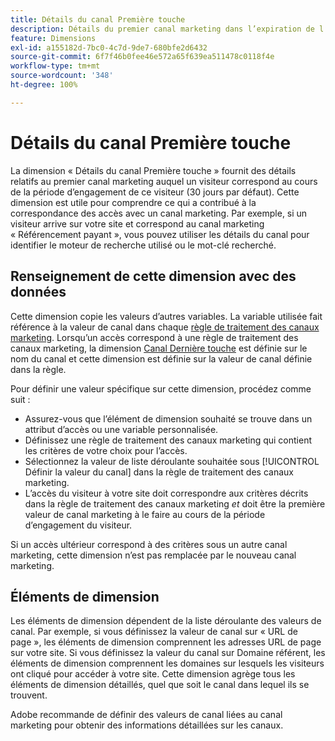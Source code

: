 ```yaml
---
title: Détails du canal Première touche
description: Détails du premier canal marketing dans l’expiration de l’engagement du visiteur.
feature: Dimensions
exl-id: a155182d-7bc0-4c7d-9de7-680bfe2d6432
source-git-commit: 6f7f46b0fee46e572a65f639ea511478c0118f4e
workflow-type: tm+mt
source-wordcount: '348'
ht-degree: 100%

---
```


# Détails du canal Première touche

La dimension « Détails du canal Première touche » fournit des détails relatifs au premier canal marketing auquel un visiteur correspond au cours de la période d’engagement de ce visiteur (30 jours par défaut). Cette dimension est utile pour comprendre ce qui a contribué à la correspondance des accès avec un canal marketing. Par exemple, si un visiteur arrive sur votre site et correspond au canal marketing « Référencement payant », vous pouvez utiliser les détails du canal pour identifier le moteur de recherche utilisé ou le mot-clé recherché.

## Renseignement de cette dimension avec des données

Cette dimension copie les valeurs d’autres variables. La variable utilisée fait référence à la valeur de canal dans chaque [règle de traitement des canaux marketing](/help/admin/admin/c-manage-report-suites/c-edit-report-suites/marketing-channels-admin.md). Lorsqu’un accès correspond à une règle de traitement des canaux marketing, la dimension [Canal Dernière touche](last-touch-channel.md) est définie sur le nom du canal et cette dimension est définie sur la valeur de canal définie dans la règle.

Pour définir une valeur spécifique sur cette dimension, procédez comme suit :

* Assurez-vous que l’élément de dimension souhaité se trouve dans un attribut d’accès ou une variable personnalisée.
* Définissez une règle de traitement des canaux marketing qui contient les critères de votre choix pour l’accès.
* Sélectionnez la valeur de liste déroulante souhaitée sous [!UICONTROL Définir la valeur du canal] dans la règle de traitement des canaux marketing.
* L’accès du visiteur à votre site doit correspondre aux critères décrits dans la règle de traitement des canaux marketing _et_ doit être la première valeur de canal marketing à le faire au cours de la période d’engagement du visiteur.

Si un accès ultérieur correspond à des critères sous un autre canal marketing, cette dimension n’est pas remplacée par le nouveau canal marketing.

## Éléments de dimension

Les éléments de dimension dépendent de la liste déroulante des valeurs de canal. Par exemple, si vous définissez la valeur de canal sur « URL de page », les éléments de dimension comprennent les adresses URL de page sur votre site. Si vous définissez la valeur du canal sur Domaine référent, les éléments de dimension comprennent les domaines sur lesquels les visiteurs ont cliqué pour accéder à votre site. Cette dimension agrège tous les éléments de dimension détaillés, quel que soit le canal dans lequel ils se trouvent.

Adobe recommande de définir des valeurs de canal liées au canal marketing pour obtenir des informations détaillées sur les canaux.

